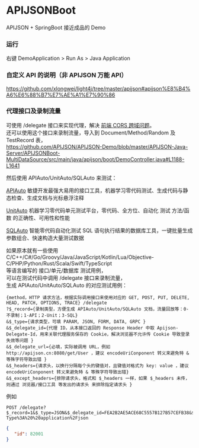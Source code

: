 # APIJSONBoot

APIJSON + SpringBoot 接近成品的 Demo

### 运行

右键 DemoApplication > Run As > Java Application

### 自定义 API 的说明（非 APIJSON 万能 API）
https://github.com/xlongwei/light4j/tree/master/apijson#apijson%E8%B4%A6%E6%88%B7%E7%AE%A1%E7%90%86

### 代理接口及录制流量
可使用 /delegate 接口来实现代理，解决 [前端 CORS 跨域问题](https://github.com/TommyLemon/APIAuto/issues/9)。 <br />
还可以使用这个接口来录制流量，导入到 Document/Method/Random 及 TestRecord 表，<br />
https://github.com/APIJSON/APIJSON-Demo/blob/master/APIJSON-Java-Server/APIJSONBoot-MultiDataSource/src/main/java/apijson/boot/DemoController.java#L1188-L1641

然后使用 APIAuto/UnitAuto/SQLAuto 来测试：<br />

[APIAuto](https://github.com/TommyLemon/APIAuto) 敏捷开发最强大易用的接口工具，机器学习零代码测试、生成代码与静态检查、生成文档与光标悬浮注释

[UnitAuto](https://github.com/TommyLemon/UnitAuto) 机器学习零代码单元测试平台，零代码、全方位、自动化 测试 方法/函数 的正确性、可用性和性能

[SQLAuto](https://github.com/TommyLemon/SQLAuto) 智能零代码自动化测试 SQL 语句执行结果的数据库工具，一键批量生成参数组合、快速构造大量测试数据

如果原本就有一些使用 <br />
C/C++/C#/Go/Groovy/Java/JavaScript/Kotlin/Lua/Objective-C/PHP/Python/Rust/Scala/Swift/TypeScript <br />
等语言编写的 接口/单元/数据库 测试用例，<br />
可以在测试代码中调用 /delegate 接口来录制流量，<br />
生成 APIAuto/UnitAuto/SQLAuto 的对应测试用例：<br />
```
{method，HTTP 请求方法，根据实际调用接口来使用对应的 GET, POST, PUT, DELETE, HEAD, PATCH, OPTIONS, TRACE} /delegate
?$_record={录制类型，方便生成 APIAuto/UnitAuto/SQLAuto 文档，流量回放等：0-不录制；1-API；2-Unit；3-SQL}
&$_type={请求类型，可填 PARAM, JSON, FORM, DATA, GRPC }
&$_delegate_id={代理 ID，从本接口返回的 Response Header 中取 Apijson-Delegate-Id，用来关联代理服务保存的 Cookie，解决浏览器不允许传 Cookie 导致登录失效等问题 }
&$_delegate_url={必填，实际被调用 URL，例如 http://apijson.cn:8080/get/User ，建议 encodeUriConponent 转义来避免特 & 等殊字符导致出错 }
&$_headers={请求头，以换行分隔每个头的键值对，且键值对格式为 key: value ，建议 encodeUriConponent 转义来避免特 & 等殊字符导致出错}
&$_except_headers={排除请求头，格式和 $_headers 一样，如果 $_headers 未传，则通过 浏览器/接口工具 等发出的请求头 来排除指定请求头 }
```
例如
```
POST /delegate?$_record=1&$_type=JSON&$_delegate_id=FEA2B2AE5ACE68C5557B127B57CEFB38&$_delegate_url=http%3A%2F%2Fapijson.cn%3A8080%2Fget%2FUser&$_headers=token%3A%20%20test%0AContent-Type%3A%20%20application%2Fjson
```
```json
{
   "id": 82001
}
```
